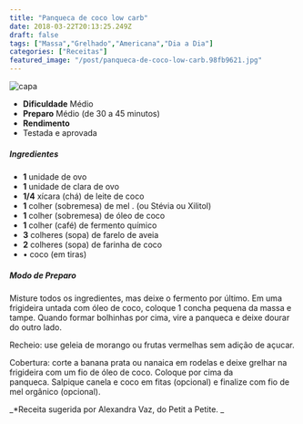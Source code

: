 ```yaml
---
title: "Panqueca de coco low carb"
date: 2018-03-22T20:13:25.249Z
draft: false
tags: ["Massa","Grelhado","Americana","Dia a Dia"]
categories: ["Receitas"]
featured_image: "/post/panqueca-de-coco-low-carb.98fb9621.jpg"
---
```


![capa](/post/panqueca-de-coco-low-carb.98fb9621.jpg)

*   **Dificuldade** Médio
*   **Preparo** Médio (de 30 a 45 minutos)
*   **Rendimento**
*   Testada e aprovada
    

##### Ingredientes

*   **1** unidade de ovo
*   **1** unidade de clara de ovo
*   **1/4** xícara (chá) de leite de coco
*   **1** colher (sobremesa) de mel . (ou Stévia ou Xilitol)
*   **1** colher (sobremesa) de óleo de coco
*   **1** colher (café) de fermento químico
*   **3** colheres (sopa) de farelo de aveia
*   **2** colheres (sopa) de farinha de coco
*   • coco (em tiras)

##### Modo de Preparo

Misture todos os ingredientes, mas deixe o fermento por último. Em uma frigideira untada com óleo de coco, coloque 1 concha pequena da massa e tampe. Quando formar bolhinhas por cima, vire a panqueca e deixe dourar do outro lado.

Recheio: use geleia de morango ou frutas vermelhas sem adição de açucar.

Cobertura: corte a banana prata ou nanaica em rodelas e deixe grelhar na frigideira com um fio de óleo de coco. Coloque por cima da panqueca. Salpique canela e coco em fitas (opcional) e finalize com fio de mel orgânico (opcional).

_*Receita sugerida por Alexandra Vaz, do Petit a Petite. _
